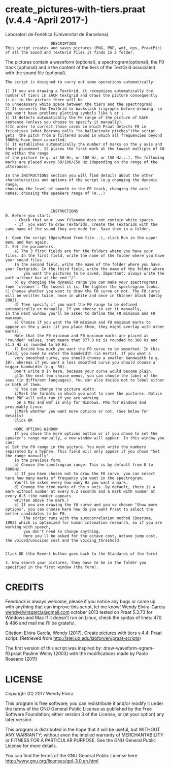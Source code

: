  
# create_pictures-with-tiers.praat (v.4.4 -April 2017-)
Laboratori de Fonètica (Universitat de Barcelona)
 
						DESCRIPTION
	This script creates and saves pictures (PNG, PDF, wmf, eps, PraatPic) of all the Sound and TextGrid files it finds in a folder.
	
  The pictures contain a waveform (optional), a spectrogram(optional), the F0 track (optional) and a the content of the tiers of the TextGrid associated with the sound file (optional). 
 
	The script is designed to carry out some operations automatically:
	
	1) If you are drawing a TextGrid, it recognizes automatically the number of tiers in EACH textgrid and draws the picture consequently (i.e. in the picture there will be 
	no unnecessary white space between the tiers and the spectrogram).
	2) It converts the TextGrid to backslash trigraphs before drawing, so you won't have problems plotting symbols like % or ¡
	3) It detects automatically the F0 range of the picture of EACH sentence (unless you choose to specify it manually). 
	4)In order to correct those cases in which Praat detects F0 in fricatives (what Boersma calls "to hallucinate pitches")the script gets 	the pitch from a filtered sound in which all frequencies beyond 1000Hz have been cancelled. 
	5) It establishes automatically the number of marks on the y axis and their placement. It places the first mark at the lowest multiple of 50 Hz within the range 
	of the picture (e.g. at 50 Hz, or 100 Hz, or 150 Hz...). The following marks are placed every 50/100/150 Hz (depending on the range of the utterance).  
	
	In the INSTRUCTIONS section you will find details about the other characteristics and options of the script (e.g changing the dynamic range, 
	choosing the level of smooth in the F0 track, changing the axis' names, choosing the speakers range of F0...)
 	 
	
 
						INSTRUCTIONS
	0. Before you start:
		- Check that your .wav filename does not contain white spaces. 
		- If  you want to draw TextGrids, create the TextGrids with the same name of the sound they are made for. Save them in a folder. 

	1. Open the script (Open/Read from file...), click Run in the upper menu and Run again. 
	2. Set the parameters.
		a) The 3 first fields are for the folders where you have your files. In the first field, write the name of the folder where you have your sound files.
		In the second field, write the name of the folder where you have your Textgrids. In the third field, write the name of the folder where 
			you want the pictures to be saved. Important: always write the path without bar at the end "/".
		b) By changing the dynamic range you can make your spectrograms look 'cleaner'. The lowest it is, the lighter the spectrogram looks.
	c) Choose whether you want to draw the F0 curve or not. The F0 curve will be written twice, once in white and once in thinner black (Welby 2003).
		d) Then specify if you want the F0 range to be defined automatically or manually. If you choose to set it manually, 
	in the next window you'll be asked to define the F0 minimum and F0 maximum.
		e) Choose if you want the F0 minimum and F0 maximum marks to appear on the y axis (if you place them, they might overlap with other marks).
		Note that the F0 minimum and F0 maximum marks are placed at 'rounded' values, that means that 377.8 Hz is rounded to 380 Hz and 51.2 Hz is rounded to 50 Hz.
		f) Decide how much you want the F0 curve to be smoothed. In this field, you need to enter the bandwidth (in Hertz). If you want a 
		very smoothed curve, you should choose a smaller bandwidth (e.g. 10), whereas if you want a less smoothed curve you should choose a bigger bandwidth (e.g. 50).
		Don't write 0 in here, because your curve would become plain.
		g)In the next two choice menus, you can choose the label of the axes (in different languages). You can also decide not to label either or both of them.
		h) You can change the picture width.
		i)Mark the formats in which you want to save the pictures. Notice that PDF will only run if you are working
		 on a Mac and wmf is only for Windows. PNG for Windows and presumably Linux.
		j)Mark whether you want more options or not. (See below for details)
		Click OK

		MORE OPTIONS WINDOW
		If you chose the more options button or if you chose to set the speaker's range manually, a new window will appear. In this window you can:
	a) Set the F0 range in the picture. You must write the numbers separated by a hyphen. This field will only appear if you chose "Set the range manually" 
		in the previous form.
  		b) Choose the spectrogram range. This is by default from 0 to 5000Hz.
		c) If you have chosen not to draw the F0 curve, you can select here how many marks of frequency you want in the spectrogram. 
		You'll be asked every how many Hz you want a mark.
		d) Change the time marks of the x axis. By default, there is a mark without number at every 0.2 seconds and a mark with number at every 0.5 (the number appears 
		written above the mark.)
		e) If you are drawing the f0 curve and you've chosen "Show more options", you can choose here how do you want Praat to select the better candidates to be F0. 
			The script runs with the autocorrelation method (Boersma, 1993) which is optimized for human intonation research, so if you are working with speech, 
			you don't need to change anything.
			Here you'll be asked for the octave cost, octave jump cost, the voiced/unvoiced cost and the voicing_threshold.


	Click OK (the Revert button goes back to the Standards of the form)

	3. Now search your pictures, they have to be in the folder you specified in the first window (the form).



#						CREDITS
Feedback is always welcome, please if you notice any bugs or come up with anything that can improve this script, let me know!
Wendy Elvira-García
wendyelviragarcia@gmail.com
october 2013
tested on Praat 5.3.73 for Windows and Mac
If it doesn't run on Linux, check the syntax of lines: 470 & 486 and mail me I'll be grateful.

Citation: Elvira García, Wendy (2017). Create pictures with tiers v.4.4. Praat script. (Retrieved from http://stel.ub.edu/labfon/en/praat-scripts)

The first version of this script was inspired by:
draw-waveform-sgram-f0.praat
Pauline Welby (2003) with the modifications made by Paolo Roseano (2011)

# 						LICENSE
Copyright (C) 2017  Wendy Elvira

This program is free software; you can redistribute it and/or
modify it under the terms of the GNU General Public License
as published by the Free Software Foundation; either version 3
of the License, or (at your option) any later version.

This program is distributed in the hope that it will be useful,
but WITHOUT ANY WARRANTY; without even the implied warranty of
MERCHANTABILITY or FITNESS FOR A PARTICULAR PURPOSE.  See the
GNU General Public License for more details.

You can find the terms of the GNU General Public License here
http://www.gnu.org/licenses/gpl-3.0.en.html

